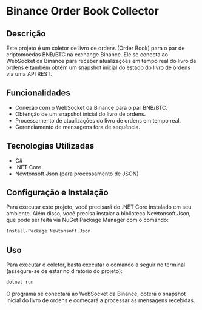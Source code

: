 # Binance Order Book Collector

## Descrição
Este projeto é um coletor de livro de ordens (Order Book) para o par de criptomoedas BNB/BTC na exchange Binance. Ele se conecta ao WebSocket da Binance para receber atualizações em tempo real do livro de ordens e também obtém um snapshot inicial do estado do livro de ordens via uma API REST.

## Funcionalidades
- Conexão com o WebSocket da Binance para o par BNB/BTC.
- Obtenção de um snapshot inicial do livro de ordens.
- Processamento de atualizações do livro de ordens em tempo real.
- Gerenciamento de mensagens fora de sequência.

## Tecnologias Utilizadas
- C#
- .NET Core
- Newtonsoft.Json (para processamento de JSON)

## Configuração e Instalação
Para executar este projeto, você precisará do .NET Core instalado em seu ambiente. Além disso, você precisa instalar a biblioteca Newtonsoft.Json, que pode ser feita via NuGet Package Manager com o comando:

```bash
Install-Package Newtonsoft.Json
```

## Uso
Para executar o coletor, basta executar o comando a seguir no terminal (assegure-se de estar no diretório do projeto):

```bash
dotnet run
```
O programa se conectará ao WebSocket da Binance, obterá o snapshot inicial do livro de ordens e começará a processar as mensagens recebidas.

